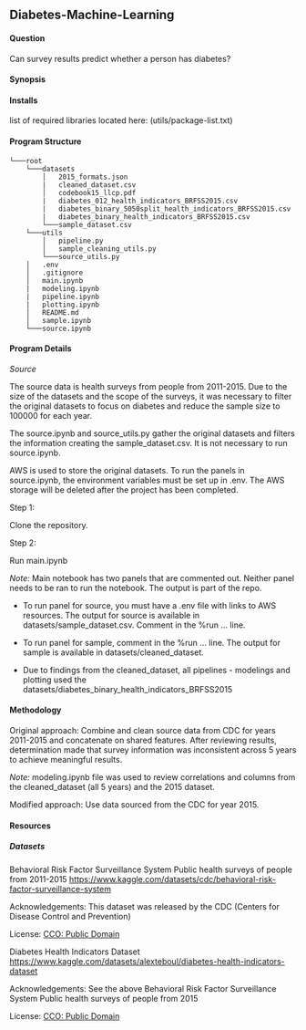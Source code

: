 ## Diabetes-Machine-Learning

#### Question

Can survey results predict whether a person has diabetes?

#### Synopsis

#### Installs

list of required libraries located here: (utils/package-list.txt)

#### Program Structure

    └───root
        └───datasets
            │   2015_formats.json
            |   cleaned_dataset.csv
            │   codebook15_llcp.pdf
            |   diabetes_012_health_indicators_BRFSS2015.csv
            |   diabetes_binary_5050split_health_indicators_BRFSS2015.csv
            |   diabetes_binary_health_indicators_BRFSS2015.csv
            └───sample_dataset.csv
        └───utils
            │   pipeline.py
            │   sample_cleaning_utils.py
            └───source_utils.py
        │   .env
        │   .gitignore
        │   main.ipynb
        |   modeling.ipynb
        |   pipeline.ipynb
        |   plotting.ipynb
        │   README.md
        │   sample.ipynb
        └───source.ipynb

#### Program Details

_Source_

The source data is health surveys from people from 2011-2015. Due to the size of the datasets and the scope of the surveys, it was necessary to filter the original datasets to focus on diabetes and reduce the sample size to 100000 for each year.

The source.ipynb and source_utils.py gather the original datasets and filters the information creating the sample_dataset.csv. It is not necessary to run source.ipynb.

AWS is used to store the original datasets. To run the panels in source.ipynb, the environment variables must be set up in .env. The AWS storage will be deleted after the project has been completed.

Step 1:

Clone the repository.

Step 2:

Run main.ipynb

_Note:_ Main notebook has two panels that are commented out. Neither panel needs to be ran to run the notebook. The output is part of the repo.

- To run panel for source, you must have a .env file with links to AWS resources. The output for source is available in datasets/sample_dataset.csv. Comment in the %run ... line.

- To run panel for sample, comment in the %run ... line. The output for sample is available in datasets/cleaned_dataset.

- Due to findings from the cleaned_dataset, all pipelines - modelings and plotting used the datasets/diabetes_binary_health_indicators_BRFSS2015

#### Methodology

Original approach: Combine and clean source data from CDC for years 2011-2015 and concatenate on shared features. After reviewing results, determination made that survey information was inconsistent across 5 years to achieve meaningful results.

_Note:_ modeling.ipynb file was used to review correlations and columns from the cleaned_dataset (all 5 years) and the 2015 dataset.

Modified approach: Use data sourced from the CDC for year 2015.

#### Resources

##### Datasets

Behavioral Risk Factor Surveillance System
Public health surveys of people from 2011-2015
https://www.kaggle.com/datasets/cdc/behavioral-risk-factor-surveillance-system

Acknowledgements:
This dataset was released by the CDC (Centers for Disease Control and Prevention)

License:
[CCO: Public Domain](https://creativecommons.org/publicdomain/zero/1.0/)

Diabetes Health Indicators Dataset
https://www.kaggle.com/datasets/alexteboul/diabetes-health-indicators-dataset

Acknowledgements:
See the above Behavioral Risk Factor Surveillance System
Public health surveys of people from 2015

License:
[CCO: Public Domain](https://creativecommons.org/publicdomain/zero/1.0/)
